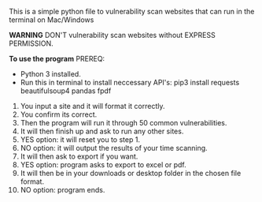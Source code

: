 This is a simple python file to vulnerability scan websites that can run in the terminal on Mac/Windows

**WARNING**
DON'T vulnerability scan websites without EXPRESS PERMISSION.

**To use the program**
PREREQ: 
- Python 3 installed.
- Run this in terminal to install neccessary API's: pip3 install requests beautifulsoup4 pandas fpdf

1. You input a site and it will format it correctly.
2. You confirm its correct.
3. Then the program will run it through 50 common vulnerabilities.
4. It will then finish up and ask to run any other sites.
5. YES option: it will reset you to step 1.
6. NO option: it will output the results of your time scanning.
7. It will then ask to export if you want.
8. YES option: program asks to export to excel or pdf.
9. It will then be in your downloads or desktop folder in the chosen file format.
11. NO option: program ends.

